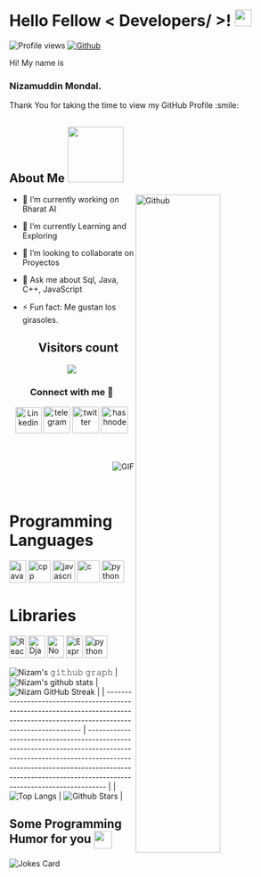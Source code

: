 <h1> Hello Fellow < Developers/ >! <img src = "https://raw.githubusercontent.com/MartinHeinz/MartinHeinz/master/wave.gif" width = 30px> </h1>
<p align='center'>
</p>


![Profile views](https://visitor-badge.glitch.me/badge?page_id=Nizam420.Nizam420)
[![Github](https://img.shields.io/github/followers/Nizam420?label=Follow&style=social)](https://github.com/Nizam420)

<div size='20px'> Hi! My name is <h3>Nizamuddin Mondal.</h3> Thank You for taking the time to view my GitHub Profile :smile: 
</div>

<h2> About Me <img src = "https://media0.giphy.com/media/KDDpcKigbfFpnejZs6/giphy.gif?cid=ecf05e47oy6f4zjs8g1qoiystc56cu7r9tb8a1fe76e05oty&rid=giphy.gif" width = 100px></h2>

<img width="55%" align="right" alt="Github" src="https://raw.githubusercontent.com/onimur/.github/master/.resources/git-header.svg" />

- 🔭 I’m currently working on  Bharat AI
  
- 🌱 I’m currently Learning and Exploring
  
- 👯 I’m looking to collaborate on Proyectos
  
- 💬 Ask me about Sql, Java, C++, JavaScript
  
- ⚡ Fun fact: Me gustan los girasoles.
  <h2 align="center">Visitors count</h2>
</p>

<p align = "center">
  <img src="https://profile-counter.glitch.me/Nizam420/count.svg" />
</p>
<h3 align="center">Connect with me 🤝</h3>
            <div class="img1">
                <p align='center'>
                    <a href="https://www.linkedin.com/in/nizamuddin-mondal-a6b2a51a5" target="_blank"><img
                            src="https://icons.iconarchive.com/icons/alecive/flatwoken/64/Apps-Linkedin-icon.png"
                            width="47" alt="Linkedin"></a> <a href="https://t.me/silentNcoder" target="_blank"><img
                            src="https://icons.iconarchive.com/icons/alecive/flatwoken/64/Apps-Telegram-icon.png"
                            alt="telegram" width=48></a> <a href="https://twitter.com/Nizamud30720846" target="_blank"><img
                            src="https://icons.iconarchive.com/icons/alecive/flatwoken/64/Apps-Twitter-icon.png"
                            alt="twitter" width=48></a> <a
                        href="https://instagram.com/legend_nizam?utm_medium=copy_link" target="_blank"><img
                            src="https://icons.iconarchive.com/icons/alecive/flatwoken/64/Apps-Instagram-icon.png"
                            alt="hashnode" width=48></a>
                    <p /> <br> <br>
                    <img align="right" alt="GIF" src="https://media.giphy.com/media/USV0ym3bVWQJJmNu3N/giphy.gif" />
                    <br> <br> <br>
   <h1>Programming Languages</h1>
                <p align="left">
                    <img src="https://www.vectorlogo.zone/logos/java/java-vertical.svg" alt="java" width="30"
                        height="40" />
                    <img src="https://raw.githubusercontent.com/isocpp/logos/master/cpp_logo.png" alt="cpp" width="40"
                        height="40" />
                    <img src="https://tl.vhv.rs/dpng/s/456-4562295_library-of-javascript-icon-graphic-freeuse-png-files.png" alt="javascript" width="40"
                        height="40" />
                    <img src="https://img.icons8.com/color/452/c-programming.png" alt="c" width="40" height="40" />
                    <img src="https://www.vectorlogo.zone/logos/python/python-icon.svg" alt="python" width="40"
                        height="40" />
                </p>
   <h1>Libraries</h1>
                <p align="left">
                    <img src="https://www.pngfind.com/pngs/m/685-6854970_react-logo-png-png-download-logo-png-reactjs.png" alt="ReactJs" width="30"
                        height="40" />
                    <img src="https://w7.pngwing.com/pngs/159/366/png-transparent-django-python-computer-icons-logo-python-text-label-rectangle.png" alt="Django" width="30"
                        height="40" />
                    <img src="https://upload.wikimedia.org/wikipedia/commons/thumb/d/d9/Node.js_logo.svg/1280px-Node.js_logo.svg.png" alt="NodeJs" width="30"
                        height="40" />
                    <img src="https://w7.pngwing.com/pngs/1005/334/png-transparent-express-js-node-js-javascript-session-web-application-others.png" alt="ExpressJs" width="30" height="40" />
                   <img src="https://www.vectorlogo.zone/logos/python/python-icon.svg" alt="python" width="40"
                        height="40" />    
                </p>


  ![Nizam's 𝚐𝚒𝚝𝚑𝚞𝚋 𝚐𝚛𝚊𝚙𝚑](https://activity-graph.herokuapp.com/graph?username=Nizam420&theme=redical&hide_border=true&area=true)
| ![Nizam's github stats](https://github-readme-stats.vercel.app/api?username=Nizam420&show_icons=true&theme=radical)             | ![Nizam GitHub Streak](https://github-readme-streak-stats.herokuapp.com/?user=Nizam420&theme=radical)                                                                                                           |
| --------------------------------------------------------------------------------------------------------------------------------- | ----------------------------------------------------------------------------------------------------------------------------------------------------------------------------------------------------------------- |
| ![Top Langs](https://github-readme-stats.vercel.app/api/top-langs/?username=Nizam420&langs_count=8&theme=radical&layout=compact) | ![Github Stars](https://github-readme-stats.vercel.app/api?username=Nizam420&show_icons=true&locale=en&count_private=true&hide_rank=true&custom_title=My%20GitHub%20Stats&disable_animations=true&theme=radical) |

<h2> Some Programming Humor for you <img align ='center' src='https://media2.giphy.com/media/UQDSBzfyiBKvgFcSTw/giphy.gif?cid=ecf05e47p3cd513axbek3f56ti3jzizq8hincw20jauyyfyw&rid=giphy.gif' width = '32px'></h2>

![Jokes Card](https://readme-jokes.vercel.app/api?theme=radical)
